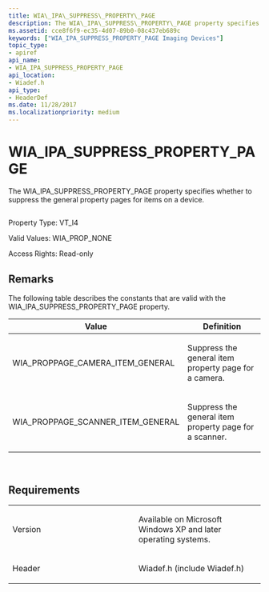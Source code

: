 ```yaml
---
title: WIA\_IPA\_SUPPRESS\_PROPERTY\_PAGE
description: The WIA\_IPA\_SUPPRESS\_PROPERTY\_PAGE property specifies whether to suppress the general property pages for items on a device.
ms.assetid: cce8f6f9-ec35-4d07-89b0-08c437eb689c
keywords: ["WIA_IPA_SUPPRESS_PROPERTY_PAGE Imaging Devices"]
topic_type:
- apiref
api_name:
- WIA_IPA_SUPPRESS_PROPERTY_PAGE
api_location:
- Wiadef.h
api_type:
- HeaderDef
ms.date: 11/28/2017
ms.localizationpriority: medium
---
```


# WIA\_IPA\_SUPPRESS\_PROPERTY\_PAGE


The WIA\_IPA\_SUPPRESS\_PROPERTY\_PAGE property specifies whether to suppress the general property pages for items on a device.

## <span id="ddk_wia_ipa_suppress_property_page_si"></span><span id="DDK_WIA_IPA_SUPPRESS_PROPERTY_PAGE_SI"></span>


Property Type: VT\_I4

Valid Values: WIA\_PROP\_NONE

Access Rights: Read-only

Remarks
-------

The following table describes the constants that are valid with the WIA\_IPA\_SUPPRESS\_PROPERTY\_PAGE property.

<table>
<colgroup>
<col width="50%" />
<col width="50%" />
</colgroup>
<thead>
<tr class="header">
<th>Value</th>
<th>Definition</th>
</tr>
</thead>
<tbody>
<tr class="odd">
<td><p>WIA_PROPPAGE_CAMERA_ITEM_GENERAL</p></td>
<td><p>Suppress the general item property page for a camera.</p></td>
</tr>
<tr class="even">
<td><p>WIA_PROPPAGE_SCANNER_ITEM_GENERAL</p></td>
<td><p>Suppress the general item property page for a scanner.</p></td>
</tr>
</tbody>
</table>

 

Requirements
------------

<table>
<colgroup>
<col width="50%" />
<col width="50%" />
</colgroup>
<tbody>
<tr class="odd">
<td><p>Version</p></td>
<td><p>Available on Microsoft Windows XP and later operating systems.</p></td>
</tr>
<tr class="even">
<td><p>Header</p></td>
<td>Wiadef.h (include Wiadef.h)</td>
</tr>
</tbody>
</table>

 

 





